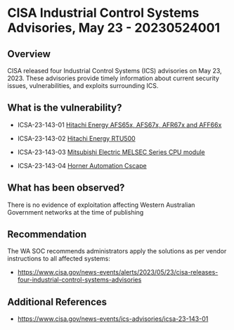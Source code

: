# CISA Industrial Control Systems Advisories, May 23 - 20230524001

## Overview

CISA released four Industrial Control Systems (ICS) advisories on May 23, 2023. These advisories provide timely information about current security issues, vulnerabilities, and exploits surrounding ICS.

## What is the vulnerability?

- ICSA-23-143-01 [Hitachi Energy AFS65x, AFS67x, AFR67x and AFF66x](https://cisa.gov/news-events/ics-advisories/icsa-23-143-01)

- ICSA-23-143-02 [Hitachi Energy RTU500](https://cisa.gov/news-events/ics-advisories/icsa-23-143-02)

- ICSA-23-143-03 [Mitsubishi Electric MELSEC Series CPU module](https://cisa.gov/news-events/ics-advisories/icsa-23-143-03)

- ICSA-23-143-04 [Horner Automation Cscape](https://cisa.gov/news-events/ics-advisories/icsa-23-143-04)

## What has been observed?

There is no evidence of exploitation affecting Western Australian Government networks at the time of publishing

## Recommendation

The WA SOC recommends administrators apply the solutions as per vendor instructions to all affected systems:

- <https://www.cisa.gov/news-events/alerts/2023/05/23/cisa-releases-four-industrial-control-systems-advisories>

## Additional References

- <https://www.cisa.gov/news-events/ics-advisories/icsa-23-143-01>
